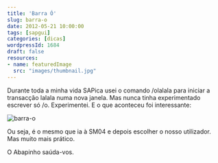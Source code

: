 ```yaml
---
title: 'Barra Ó'
slug: barra-o
date: 2012-05-21 10:00:00
tags: [sapgui]
categories: [dicas]
wordpressId: 1684
draft: false
resources:
- name: featuredImage
  src: "images/thumbnail.jpg"
---
```

Durante toda a minha vida SAPica usei o comando /olalala para iniciar a transacção lalala numa nova janela. Mas nunca tinha experimentado escrever só /o. Experimentei. E o que aconteceu foi interessante:

![][1]

Ou seja, é o mesmo que ia à SM04 e depois escolher o nosso utilizador. Mas muito mais prático.

O Abapinho saúda-vos.

   [1]: images/barra-o.png (barra-o)
